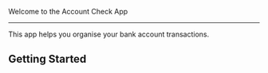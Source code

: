 Welcome to the Account Check App
________________________________
This app helps you organise your bank account transactions.

## Getting Started

